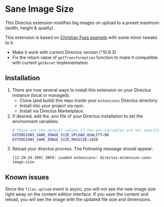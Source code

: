 # Sane Image Size

This Directus extension modifies big images on upload to a preset maximum (width, height & quality).

This extension is based on [Christian Fuss example](https://github.com/directus/directus/discussions/8704#discussioncomment-2820302) with some minor tweaks to it:

- Make it work with current Directus version (^10.8.3)
- Fix the return value of `getTransformation` function to make it compatible with current `getAsset` implementation.

## Installation

1. There are now several ways to install this extension on your Directus instance (local or managed).
    - Clone (and build) this repo inside your `extensions` Directus directory.
    - Install into your project via npm.
    - Install via Directus Marketplace.
2. If desired, edit the .env file of your Directus installation to set the environment variables:
    ```bash
    # These are the default values if the env variables are not specified
    EXTENSIONS_SANE_IMAGE_SIZE_UPLOAD_QUALITY=90
    EXTENSIONS_SANE_IMAGE_SIZE_MAXSIZE=1920
    ``` 
3. Reload your directus process. The Following message should appear:
    ```log
    [12:39:24.309] INFO: Loaded extensions: directus-extension-sane-image-size
    ```

## Known issues
Since the `files.upload` event is async, you will not see the new image size right away on the content edition interface. If you save the content and reload, you will see the image with the updated file size and dimensions.
